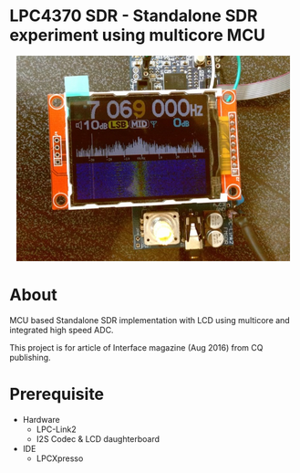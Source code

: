 LPC4370 SDR - Standalone SDR experiment using multicore MCU
==========================================================

<div align="center">
<img src="/doc/LPC-Link2-SDR.jpg" width="480px">
</div>

# About

MCU based Standalone SDR implementation with LCD using multicore and integrated high speed ADC.

This project is for article of Interface magazine (Aug 2016) from CQ publishing.


# Prerequisite

* Hardware
   * LPC-Link2 
   * I2S Codec & LCD daughterboard
* IDE
   * LPCXpresso 
